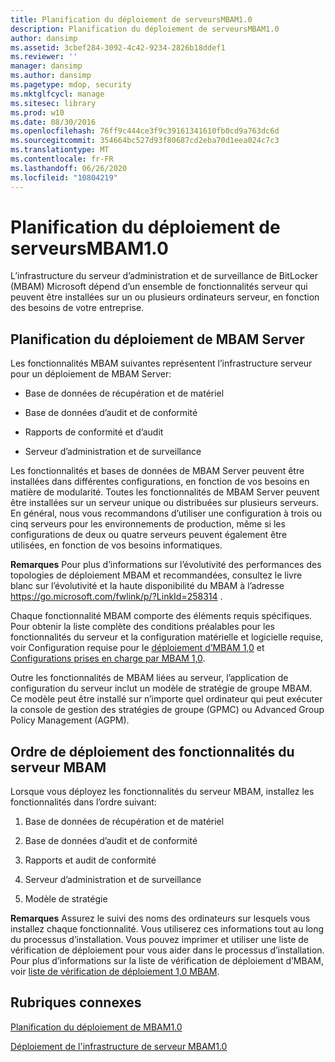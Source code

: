 ```yaml
---
title: Planification du déploiement de serveursMBAM1.0
description: Planification du déploiement de serveursMBAM1.0
author: dansimp
ms.assetid: 3cbef284-3092-4c42-9234-2826b18ddef1
ms.reviewer: ''
manager: dansimp
ms.author: dansimp
ms.pagetype: mdop, security
ms.mktglfcycl: manage
ms.sitesec: library
ms.prod: w10
ms.date: 08/30/2016
ms.openlocfilehash: 76ff9c444ce3f9c39161341610fb0cd9a763dc6d
ms.sourcegitcommit: 354664bc527d93f80687cd2eba70d1eea024c7c3
ms.translationtype: MT
ms.contentlocale: fr-FR
ms.lasthandoff: 06/26/2020
ms.locfileid: "10804219"
---
```

# Planification du déploiement de serveursMBAM1.0


L’infrastructure du serveur d’administration et de surveillance de BitLocker (MBAM) Microsoft dépend d’un ensemble de fonctionnalités serveur qui peuvent être installées sur un ou plusieurs ordinateurs serveur, en fonction des besoins de votre entreprise.

## Planification du déploiement de MBAM Server


Les fonctionnalités MBAM suivantes représentent l’infrastructure serveur pour un déploiement de MBAM Server:

-   Base de données de récupération et de matériel

-   Base de données d’audit et de conformité

-   Rapports de conformité et d’audit

-   Serveur d’administration et de surveillance

Les fonctionnalités et bases de données de MBAM Server peuvent être installées dans différentes configurations, en fonction de vos besoins en matière de modularité. Toutes les fonctionnalités de MBAM Server peuvent être installées sur un serveur unique ou distribuées sur plusieurs serveurs. En général, nous vous recommandons d’utiliser une configuration à trois ou cinq serveurs pour les environnements de production, même si les configurations de deux ou quatre serveurs peuvent également être utilisées, en fonction de vos besoins informatiques.

**Remarques**  Pour plus d’informations sur l’évolutivité des performances des topologies de déploiement MBAM et recommandées, consultez le livre blanc sur l’évolutivité et la haute disponibilité du MBAM à l’adresse <https://go.microsoft.com/fwlink/p/?LinkId=258314> .

 

Chaque fonctionnalité MBAM comporte des éléments requis spécifiques. Pour obtenir la liste complète des conditions préalables pour les fonctionnalités du serveur et la configuration matérielle et logicielle requise, voir Configuration requise pour le [déploiement d’MBAM 1,0](mbam-10-deployment-prerequisites.md) et [Configurations prises en charge par MBAM 1,0](mbam-10-supported-configurations.md).

Outre les fonctionnalités de MBAM liées au serveur, l’application de configuration du serveur inclut un modèle de stratégie de groupe MBAM. Ce modèle peut être installé sur n’importe quel ordinateur qui peut exécuter la console de gestion des stratégies de groupe (GPMC) ou Advanced Group Policy Management (AGPM).

## Ordre de déploiement des fonctionnalités du serveur MBAM


Lorsque vous déployez les fonctionnalités du serveur MBAM, installez les fonctionnalités dans l’ordre suivant:

1.  Base de données de récupération et de matériel

2.  Base de données d’audit et de conformité

3.  Rapports et audit de conformité

4.  Serveur d’administration et de surveillance

5.  Modèle de stratégie

**Remarques**  Assurez le suivi des noms des ordinateurs sur lesquels vous installez chaque fonctionnalité. Vous utiliserez ces informations tout au long du processus d’installation. Vous pouvez imprimer et utiliser une liste de vérification de déploiement pour vous aider dans le processus d’installation. Pour plus d’informations sur la liste de vérification de déploiement d’MBAM, voir [liste de vérification de déploiement 1,0 MBAM](mbam-10-deployment-checklist.md).

 

## Rubriques connexes


[Planification du déploiement de MBAM1.0](planning-to-deploy-mbam-10.md)

[Déploiement de l'infrastructure de serveur MBAM1.0](deploying-the-mbam-10-server-infrastructure.md)

 

 





